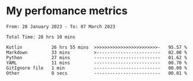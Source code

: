 # My perfomance metrics
<!--START_SECTION:waka-->

```text
From: 28 January 2023 - To: 07 March 2023

Total Time: 28 hrs 10 mins

Kotlin           26 hrs 55 mins  >>>>>>>>>>>>>>>>>>>>>>>>-   95.57 %
Markdown         33 mins         >------------------------   02.00 %
Python           27 mins         -------------------------   01.62 %
YAML             11 mins         -------------------------   00.70 %
GitIgnore file   1 min           -------------------------   00.09 %
Other            0 secs          -------------------------   00.01 %
```

<!--END_SECTION:waka-->
